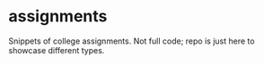 # assignments

Snippets of college assignments.
Not full code; repo is just here to showcase different types.
